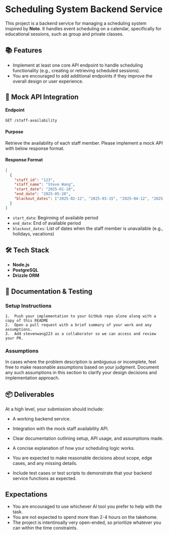# Scheduling System Backend Service

This project is a backend service for managing a scheduling system inspired by **Noto**. It handles event scheduling on a calendar, specifically for educational sessions, such as group and private classes.

## 📚 Features
- Implement at least one core API endpoint to handle scheduling functionality (e.g., creating or retrieving scheduled sessions).
- You are encouraged to add additional endpoints if they improve the overall design or user experience.

## 🔌 Mock API Integration

#### **Endpoint**
`GET /staff-availability`

#### **Purpose**
Retrieve the availability of each staff member. Please implement a mock API with below response format.

#### **Response Format**
```json
[
  {
    "staff_id": "123",
    "staff_name": "Steve Wang",
    "start_date": "2025-01-10",
    "end_date": "2025-05-20",
    "blackout_dates": ["2025-02-12", "2025-03-15", "2025-04-12", "2025-05-15"]
  }
]
```

- `start_date`: Beginning of available period
- `end_date`: End of available period
- `blackout_dates`: List of dates when the staff member is unavailable (e.g., holidays, vacations)

## 🛠 Tech Stack

- **Node.js**
- **PostgreSQL**
- **Drizzle ORM**

## 🧪 Documentation & Testing

### Setup Instructions

	1.	Push your implementation to your GitHub repo alone along with a copy of this README
	2.	Open a pull request with a brief summary of your work and any assumptions.
	3.	Add stevenwang223 as a collaborator so we can access and review your PR.

### Assumptions
In cases where the problem description is ambiguous or incomplete, feel free to make reasonable assumptions based on your judgment. Document any such assumptions in this section to clarify your design decisions and implementation approach.

## 📦 Deliverables

At a high level, your submission should include:

- A working backend service.

- Integration with the mock staff availability API.

- Clear documentation outlining setup, API usage, and assumptions made. 

- A concise explanation of how your scheduling logic works.

- You are expected to make reasonable decisions about scope, edge cases, and any missing details.

- Include test cases or test scripts to demonstrate that your backend service functions as expected.

## Expectations
- You are encouraged to use whichever AI tool you prefer to help with the task.
- You are not expected to spend more than 2-4 hours on the takehome.
- The project is intentinoally very open-ended, so prioritize whatever you can within the time constraints. 

